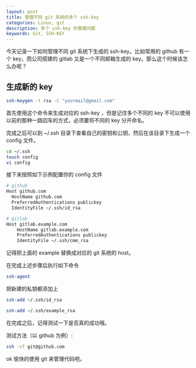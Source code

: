```yaml
---
layout: post
title: 管理不同 git 系统的多个 ssh-key
categories: Linux, git
description: 多个 ssh-key 的管理问题
keywords: Git, SSH-KEY
---
```


今天记录一下如何管理不同 git 系统下生成的 ssh-key。比如常用的 github 有一个 key，而公司搭建的 gitlab 又是一个不同邮箱生成的 key。那么这个时候该怎么办呢？

## 生成新的 key

```bash
ssh-keygen -t rsa -C "yourmail@gmail.com" 
```

首先使用这个命令来生成对应的 ssh-key ，但是记住多个不同的 key 不可以使用以前的那种一路回车的方式，必须要将不同的 key 分开命名。

完成之后可以到 ~/.ssh 目录下查看自己的密钥和公钥，然后在该目录下生成一个 config 文件。

```bash
cd ~/.ssh
touch config
vi config
```

接下来按照如下示例配置你的 config 文件

```bash
# github
Host github.com
  HostName github.com
  PreferredAuthentications publickey
  IdentityFile ~/.ssh/id_rsa

# gitlab
Host gitlab.example.com
    HostName gitlab.example.com
    PreferredAuthentications publickey
    IdentityFile ~/.ssh/cmm_rsa

```

记得把上面的 example 替换成对应的 git 系统的 host。

在完成上述步骤后执行如下命令

```bash
ssh-agent
```

把新建的私钥都添加上

```bash
ssh-add ~/.ssh/id_rsa

ssh-add ~/.ssh/example_rsa
```

在完成之后，记得测试一下是否真的成功哦。

测试方法（以 github 为例）:

```bash
ssh -vT git@github.com
```

ok 愉快的使用 git 来管理代码吧。
